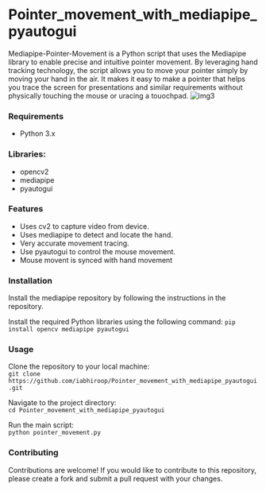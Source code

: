 # Pointer_movement_with_mediapipe_pyautogui

Mediapipe-Pointer-Movement is a Python script that uses the Mediapipe library to enable precise and intuitive pointer movement. 
By leveraging hand tracking technology, the script allows you to move your pointer simply by moving your hand in the air.
It makes it easy to make a pointer that helps you trace the screen for presentations and similar requirements without physically touching the mouse or uracing a touochpad.
![img3](https://user-images.githubusercontent.com/100859103/221419791-602c85ac-4b64-4b54-ab89-d9d37a9f17be.png)


### Requirements
  - Python 3.x   

### Libraries:
  - opencv2
  - mediapipe 
  - pyautogui

  
### Features
  - Uses cv2 to capture video from device.
  - Uses mediapipe to detect and locate the hand.
  - Very accurate movement tracing.
  - Use pyautogui to control the mouse movement.
  - Mouse movent is synced with hand movement

### Installation
Install the mediapipe repository by following the instructions in the repository.

Install the required Python libraries using the following command:
```pip install opencv mediapipe pyautogui```

### Usage
Clone the repository to your local machine:  
```git clone https://github.com/iabhiroop/Pointer_movement_with_mediapipe_pyautogui.git```

Navigate to the project directory:  
```cd Pointer_movement_with_mediapipe_pyautogui```
    
Run the main script:  
```python pointer_movement.py```
    


### Contributing
Contributions are welcome! If you would like to contribute to this repository, please create a fork and submit a pull request with your changes.

